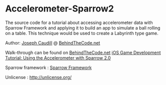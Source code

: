 Accelerometer-Sparrow2
======================

The source code for a tutorial about accessing accelerometer data with Sparrow Framework and applying it to build an app to simulate a ball rolling on a table.  This technique would be used to create a Labyrinth type game.

Author: [Joseph Caudill](https://github.com/jcaudill/) @ [BehindTheCode.net](http://behindthecode.net)

Walk-through can be found on [BehindTheCode.net](http://behindthecode.net)
[iOS Game Development Tutorial: Using the Accelerometer with Sparrow 2.0](http://www.behindthecode.net/wordpress/ios-game-development-tutorial-using-the-accelerometer-with-sparrow-2-0)

Sparrow framework : [Sparrow Framework](http://www.sparrow-framework.org/)

Unlicense : http://unlicense.org/

